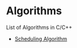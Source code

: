 # Algorithms

List of Algorithms in C/C++

 * [Scheduling Algorithm](https://github.com/priyanshuN/Algorithms/tree/master/Scheduling%20Algorithm)